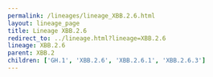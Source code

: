```yaml
---
permalink: /lineages/lineage_XBB.2.6.html
layout: lineage_page
title: Lineage XBB.2.6
redirect_to: ../lineage.html?lineage=XBB.2.6
lineage: XBB.2.6
parent: XBB.2
children: ['GH.1', 'XBB.2.6', 'XBB.2.6.1', 'XBB.2.6.3']
---
```

